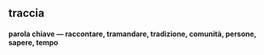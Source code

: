 ## traccia
#### parola chiave — raccontare, tramandare, tradizione, comunità, persone, sapere, tempo

